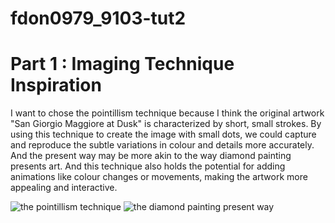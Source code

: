 # fdon0979_9103-tut2

# Part 1 : Imaging Technique Inspiration
I want to chose the pointillism technique because I think the original artwork "San Giorgio Maggiore at Dusk" is characterized by short, small strokes. By using this technique to create the image with small dots, we could capture and reproduce the subtle variations in colour and details more accurately. And the present way may be more akin to the way diamond painting presents art. And this technique also holds the potential for adding animations like colour changes or movements, making the artwork more appealing and interactive.

![the pointillism technique](Pointillism-Art.jpeg)
![the diamond painting present way](Diamond-Dotz---London-Parliament-In-Winter-_Apres-Monet_-46x41cm---Diamond-Art-Diamond-Art-Diamond-Dotz-1622783156.jpeg)


